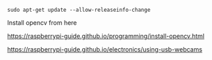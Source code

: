 
```
sudo apt-get update --allow-releaseinfo-change

```

Install opencv from here

https://raspberrypi-guide.github.io/programming/install-opencv.html

https://raspberrypi-guide.github.io/electronics/using-usb-webcams

